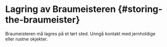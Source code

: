 # Lagring av Braumeisteren {#storing-the-braumeister}

Braumeisteren må lagres på et tørt sted. Unngå kontakt med jernholdige eller rustne okjekter.
